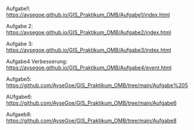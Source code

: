 Aufgabe1:
https://aysegoe.github.io/GIS_Praktikum_OMB/Aufgabe1/index.html
 
Aufgabe 2:
https://aysegoe.github.io/GIS_Praktikum_OMB/Aufgabe2/index.html

Aufgabe 3:
https://aysegoe.github.io/GIS_Praktikum_OMB/Aufgabe3/index.html

Aufgabe4 Verbesserung:
https://aysegoe.github.io/GIS_Praktikum_OMB/Aufgabe4/event.html

Aufgabe5:
https://github.com/AyseGoe/GIS_Praktikum_OMB/tree/main/Aufgabe%205

AUfgabe6:
https://github.com/AyseGoe/GIS_Praktikum_OMB/tree/main/Aufgabe6

Aufgaeb8:
https://github.com/AyseGoe/GIS_Praktikum_OMB/tree/main/Aufgabe8
